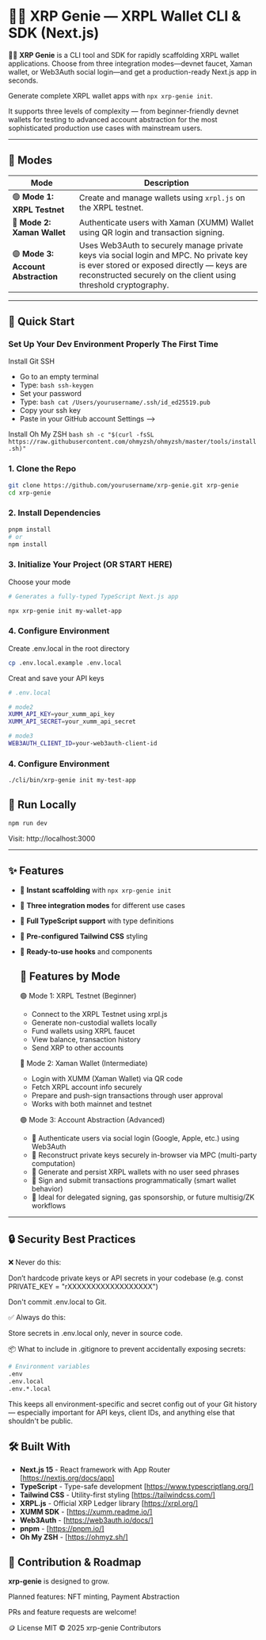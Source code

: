 # 🧞‍♂️ XRP Genie — XRPL Wallet CLI & SDK (Next.js)

🧞‍♂️ **XRP Genie** is a CLI tool and SDK for rapidly scaffolding XRPL wallet applications. Choose
  from three integration modes—devnet faucet, Xaman wallet, or Web3Auth social login—and get a
  production-ready Next.js app in seconds.

Generate complete XRPL wallet apps with `npx xrp-genie init`.

It supports three levels of complexity — from beginner-friendly devnet wallets for testing to advanced account abstraction for the most sophisticated production use cases with mainstream users.

---

## 🧠 Modes

| Mode | Description |
|------|-------------|
| 🟢 **Mode 1: XRPL Testnet** | Create and manage wallets using `xrpl.js` on the XRPL testnet. |
| 🔵 **Mode 2: Xaman Wallet** | Authenticate users with Xaman (XUMM) Wallet using QR login and transaction signing. |
| 🟣 **Mode 3: Account Abstraction** | Uses Web3Auth to securely manage private keys via social login and MPC. No private key is ever stored or exposed directly — keys are reconstructed securely on the client using threshold cryptography. |

---

## 🚀 Quick Start

### Set Up Your Dev Environment Properly The First Time
Install Git SSH
- Go to an empty terminal
- Type: ```bash ssh-keygen```
- Set your password
- Type: ```bash cat /Users/yourusername/.ssh/id_ed25519.pub```
- Copy your ssh key
- Paste in your GitHub account Settings --> 

Install Oh My ZSH ```bash sh -c "$(curl -fsSL https://raw.githubusercontent.com/ohmyzsh/ohmyzsh/master/tools/install.sh)"```

### 1. Clone the Repo

```bash
git clone https://github.com/yourusername/xrp-genie.git xrp-genie
cd xrp-genie
```

### 2. Install Dependencies

```bash
pnpm install
# or
npm install
```

### 3. Initialize Your Project (OR START HERE)
Choose your mode
```bash
# Generates a fully-typed TypeScript Next.js app

npx xrp-genie init my-wallet-app
```

### 4. Configure Environment
Create .env.local in the root directory

```bash
cp .env.local.example .env.local
```

Creat and save your API keys
```bash
# .env.local

# mode2
XUMM_API_KEY=your_xumm_api_key
XUMM_API_SECRET=your_xumm_api_secret

# mode3
WEB3AUTH_CLIENT_ID=your-web3auth-client-id
```

### 4. Configure Environment
```bash
./cli/bin/xrp-genie init my-test-app
```

## 🧪 Run Locally

```bash
npm run dev
```
Visit: http://localhost:3000

---
## ✨ Features
- 🚀 **Instant scaffolding** with `npx xrp-genie init`
- 📱 **Three integration modes** for different use cases
- 🔷 **Full TypeScript support** with type definitions
- 🎨 **Pre-configured Tailwind CSS** styling
- 🧪 **Ready-to-use hooks** and components

  ## 🔧 Features by Mode
  🟢 Mode 1: XRPL Testnet (Beginner)
  - Connect to the XRPL Testnet using xrpl.js
  - Generate non-custodial wallets locally
  - Fund wallets using XRPL faucet
  - View balance, transaction history
  - Send XRP to other accounts

  🔵 Mode 2: Xaman Wallet (Intermediate)
  - Login with XUMM (Xaman Wallet) via QR code
  - Fetch XRPL account info securely
  - Prepare and push-sign transactions through user approval
  - Works with both mainnet and testnet

  🟣 Mode 3: Account Abstraction (Advanced)
  - 🔐 Authenticate users via social login (Google, Apple, etc.) using Web3Auth
  - 🧠 Reconstruct private keys securely in-browser via MPC (multi-party computation)
  - 🪪 Generate and persist XRPL wallets with no user seed phrases
  - 🧾 Sign and submit transactions programmatically (smart wallet behavior)
  - 🧱 Ideal for delegated signing, gas sponsorship, or future multisig/ZK workflows

---

## 🔒 Security Best Practices
❌ Never do this:

Don’t hardcode private keys or API secrets in your codebase
(e.g. const PRIVATE_KEY = "rXXXXXXXXXXXXXXXXXX")

Don't commit .env.local to Git.

✅ Always do this:

Store secrets in .env.local only, never in source code.


📦 What to include in .gitignore to prevent accidentally exposing secrets:

```bash
# Environment variables
.env
.env.local
.env.*.local
```
This keeps all environment-specific and secret config out of your Git history — especially important for API keys, client IDs, and anything else that shouldn't be public.

## 🛠️ Built With
- **Next.js 15** - React framework with App Router [https://nextjs.org/docs/app]
- **TypeScript** - Type-safe development [https://www.typescriptlang.org/]
- **Tailwind CSS** - Utility-first styling [https://tailwindcss.com/]
- **XRPL.js** - Official XRP Ledger library [https://xrpl.org/]
- **XUMM SDK** - [https://xumm.readme.io/]
- **Web3Auth** - [https://web3auth.io/docs/]
- **pnpm** - [https://pnpm.io/]
- **Oh My ZSH** - [https://ohmyz.sh/]

## 🧞 Contribution & Roadmap
**xrp-genie** is designed to grow. 

Planned features: NFT minting, Payment Abstraction

PRs and feature requests are welcome!

🪙 License
MIT © 2025 xrp-genie Contributors
